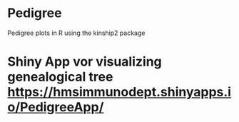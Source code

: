 # Pedigree
Pedigree plots in R using the kinship2 package
# Shiny App vor visualizing genealogical tree https://hmsimmunodept.shinyapps.io/PedigreeApp/
